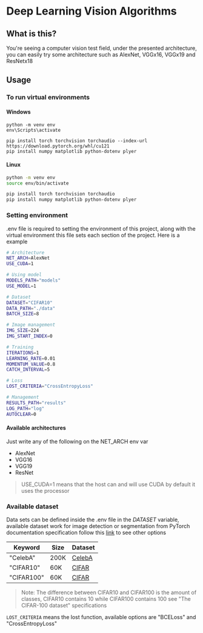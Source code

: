 # Deep Learning Vision Algorithms

## What is this?

You're seeing a computer vision test field, under the presented architecture, you can easily
try some architecture such as AlexNet, VGGx16, VGGx19 and ResNetx18

## Usage

### To run virtual environments

#### Windows

```bath
python -m venv env
env\Scripts\activate

pip install torch torchvision torchaudio --index-url https://download.pytorch.org/whl/cu121
pip install numpy matplotlib python-dotenv plyer
```

#### Linux

```bash
python -m venv env
source env/bin/activate

pip install torch torchvision torchaudio
pip install numpy matplotlib python-dotenv plyer
```

### Setting environment

.env file is required to setting the environment of this project, along with the virtual environment
this file sets each section of the project. Here is a example

```bash
# Architecture
NET_ARCH=AlexNet
USE_CUDA=1

# Using model
MODELS_PATH="models"
USE_MODEL=1

# Dataset
DATASET="CIFAR10"
DATA_PATH="./data"
BATCH_SIZE=8

# Image management
IMG_SIZE=224
IMG_START_INDEX=0

# Training
ITERATIONS=1
LEARNING_RATE=0.01
MOMENTUM_VALUE=0.8
CATCH_INTERVAL=5

# Loss
LOST_CRITERIA="CrossEntropyLoss"

# Management
RESULTS_PATH="results"
LOG_PATH="log"
AUTOCLEAR=0
```

#### Available architectures

Just write any of the following on the NET_ARCH env var

- AlexNet
- VGG16
- VGG19
- ResNet

> USE_CUDA=1 means that the host can and will use CUDA by default it uses the processor

### Available dataset

Data sets can be defined inside the .env file in the $DATASET$ variable, available dataset
work for image detection or segmentation from PyTorch documentation specification follow this
[link](https://pytorch.org/vision/stable/datasets.html#image-detection-or-segmentation) to see
other options

| Keyword    | Size | Dataset                                                     |
| ---------- | ---- | ----------------------------------------------------------- |
| "CelebA"   | 200K | [CelebA](https://mmlab.ie.cuhk.edu.hk/projects/CelebA.html) |
| "CIFAR10"  | 60K  | [CIFAR](https://www.cs.toronto.edu/~kriz/cifar.html)        |
| "CIFAR100" | 60K  | [CIFAR](https://www.cs.toronto.edu/~kriz/cifar.html)        |

> Note: The difference between CIFAR10 and CIFAR100 is the amount of classes, CIFAR10 contains 10
> while CIFAR100 contains 100 see "The CIFAR-100 dataset" specifications

`LOST_CRITERIA` means the lost function, available options are "BCELoss" and "CrossEntropyLoss"